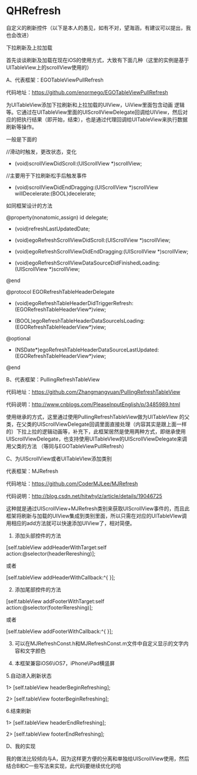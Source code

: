 QHRefresh
=========

自定义的刷新控件（以下是本人的愚见，如有不对，望海涵，有建议可以提出，我也会改进）

下拉刷新及上拉加载

首先谈谈刷新及加载在现在iOS的使用方式，大致有下面几种（这里的实例是基于UITableView上的scrollView使用的）


A、代表框架：EGOTableViewPullRefresh

   代码地址：https://github.com/enormego/EGOTableViewPullRefresh
   
   为UITableView添加下拉刷新和上拉加载的UIView，UiView里面包含动画   逻辑等。它通过在UITableView里面的UIScrollViewDelegate回调给UIView，然后对应的把执行结果（即开始，结束），也是通过代理回调给UITableView来执行数据刷新等操作。
   
一般是下面的

//滑动时触发，更改状态，变化

- (void)scrollViewDidScroll:(UIScrollView *)scrollView; 

//主要用于下拉刷新松手后触发事件

- (void)scrollViewDidEndDragging:(UIScrollView *)scrollView willDecelerate:(BOOL)decelerate;

如同框架设计的方法

@property(nonatomic,assign) id <EGORefreshTableHeaderDelegate> delegate;

- (void)refreshLastUpdatedDate;

- (void)egoRefreshScrollViewDidScroll:(UIScrollView *)scrollView;

- (void)egoRefreshScrollViewDidEndDragging:(UIScrollView *)scrollView;

- (void)egoRefreshScrollViewDataSourceDidFinishedLoading:(UIScrollView *)scrollView;

@end

@protocol EGORefreshTableHeaderDelegate

- (void)egoRefreshTableHeaderDidTriggerRefresh:(EGORefreshTableHeaderView*)view;

- (BOOL)egoRefreshTableHeaderDataSourceIsLoading:(EGORefreshTableHeaderView*)view;

@optional

- (NSDate*)egoRefreshTableHeaderDataSourceLastUpdated:(EGORefreshTableHeaderView*)view;

@end


B、代表框架：PullingRefreshTableView

   代码地址：https://github.com/Zhangmangyuan/PullingRefreshTableView
   
   代码说明：http://www.cnblogs.com/PleaseInputEnglish/p/3485989.html
   
   使用继承的方式，这里通过使用PullingRefreshTableView做为UITableVIew 的父类，在父类的UIScrollViewDelegate回调里面直接处理（内容其实是跟上面一样的）下拉上拉的逻辑动画等，补充下，此框架居然是使用两种方式，即继承使用UIScrollViewDelegate，也支持使用UITableVIew的UIScrollViewDelegate来调用父类的方法
   （等同与EGOTableViewPullRefresh）


C、为UIScrollView或者UITableVIew添加类别

   代表框架：MJRefresh
   
   代码地址：https://github.com/CoderMJLee/MJRefresh
   
   代码说明：http://blog.csdn.net/hitwhylz/article/details/19046725
   
   这种就是通过UIScrollView+MJRefresh类别来获取UIScrollView事件的，而且此框架将刷新与加载的UIView集成到类别里面，所以只需在对应的UITableVIew调用相应的add方法就可以快速添加UIView了，相对简便。

 1. 添加头部控件的方法
 
 [self.tableView addHeaderWithTarget:self action:@selector(headerRereshing)];

 或者

 [self.tableView addHeaderWithCallback:^{ }];

 2. 添加尾部控件的方法
 
 [self.tableView addFooterWithTarget:self action:@selector(footerRereshing)];

 或者
 
 [self.tableView addFooterWithCallback:^{ }];

 3. 可以在MJRefreshConst.h和MJRefreshConst.m文件中自定义显示的文字内容和文字颜色
 
 4. 本框架兼容iOS6\iOS7，iPhone\iPad横竖屏
 
 5.自动进入刷新状态

 1> [self.tableView headerBeginRefreshing];
 
 2> [self.tableView footerBeginRefreshing];
 
 6.结束刷新
 
 1> [self.tableView headerEndRefreshing];
 
 2> [self.tableView footerEndRefreshing];

D、我的实现

   我的做法比较倾向与A，因为这样更方便的分离和单独给UIScrollView使用，然后结合B和C一些写法来实现，此代码要继续优化的哈

